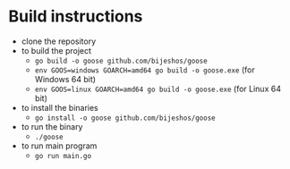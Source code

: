 # Build instructions

- clone the repository
- to build the project
    - `go build -o goose github.com/bijeshos/goose`
    - `env GOOS=windows GOARCH=amd64 go build -o goose.exe` (for Windows 64 bit)
    - `env GOOS=linux GOARCH=amd64 go build -o goose.exe` (for Linux 64 bit)
- to install the binaries
    - `go install -o goose github.com/bijeshos/goose`
- to run the binary    
    - `./goose`
- to run main program    
    - `go run main.go`
    
    
    